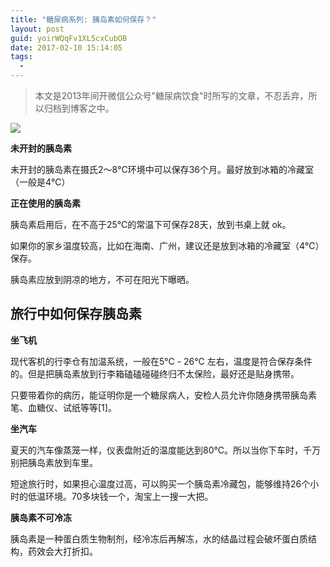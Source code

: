 ```yaml
---
title: "糖尿病系列: 胰岛素如何保存？"
layout: post
guid: yoirWQqFv1XL5cxCubOB
date: 2017-02-10 15:14:05
tags:
  - 
---
```


> 本文是2013年间开微信公众号"糖尿病饮食"时所写的文章，不忍丢弃，所以归档到博客之中。

![](/media/files/2017/2017-02-10-store-insulin.jpg)

**未开封的胰岛素**

未开封的胰岛素在摄氏2～8℃环境中可以保存36个月。最好放到冰箱的冷藏室（一般是4℃）

**正在使用的胰岛素**

胰岛素启用后，在不高于25℃的常温下可保存28天，放到书桌上就 ok。

如果你的家乡温度较高，比如在海南、广州，建议还是放到冰箱的冷藏室（4℃）保存。

胰岛素应放到阴凉的地方，不可在阳光下曝晒。

## 旅行中如何保存胰岛素

**坐飞机**

现代客机的行李仓有加温系统，一般在5℃ - 26℃ 左右，温度是符合保存条件的。但是把胰岛素放到行李箱磕磕碰碰终归不太保险，最好还是贴身携带。

只要带着你的病历，能证明你是一个糖尿病人，安检人员允许你随身携带胰岛素笔、血糖仪、试纸等等[1]。


**坐汽车**

夏天的汽车像蒸笼一样，仪表盘附近的温度能达到80℃。所以当你下车时，千万别把胰岛素放到车里。

短途旅行时，如果担心温度过高，可以购买一个胰岛素冷藏包，能够维持26个小时的低温环境。70多块钱一个，淘宝上一搜一大把。

**胰岛素不可冷冻**

胰岛素是一种蛋白质生物制剂，经冷冻后再解冻，水的结晶过程会破坏蛋白质结构，药效会大打折扣。

